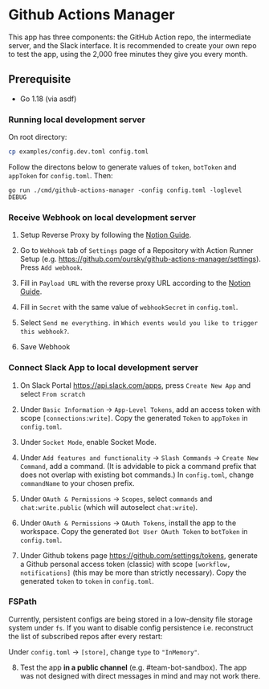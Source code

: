 # Github Actions Manager

This app has three components: the GitHub Action repo, the intermediate server, and the Slack interface.
It is recommended to create your own repo to test the app, using the 2,000 free minutes they give you every month.

## Prerequisite

- Go 1.18 (via asdf)

### Running local development server

On root directory:

```bash
cp examples/config.dev.toml config.toml 
```

Follow the directons below to generate values of `token`, `botToken` and `appToken` for `config.toml`. Then:

```golang
go run ./cmd/github-actions-manager -config config.toml -loglevel DEBUG
```

### Receive Webhook on local development server

1. Setup Reverse Proxy by following the [Notion Guide](https://www.notion.so/oursky/Reverse-HTTPS-Proxy-with-Pandawork-49f7b102c1524a5fb3b00bc55a8c4fb6).

2. Go to `Webhook` tab of `Settings` page of a Repository with Action Runner Setup (e.g. https://github.com/oursky/github-actions-manager/settings). Press `Add webhook`.

3. Fill in `Payload URL` with the reverse proxy URL according to the [Notion Guide](https://www.notion.so/oursky/Reverse-HTTPS-Proxy-with-Pandawork-49f7b102c1524a5fb3b00bc55a8c4fb6).

4. Fill in `Secret` with the same value of `webhookSecret` in `config.toml`.

5. Select `Send me everything.` in `Which events would you like to trigger this webhook?`.

6. Save Webhook

### Connect Slack App to local development server

1. On Slack Portal https://api.slack.com/apps, press `Create New App` and select `From scratch`

2. Under `Basic Information` -> `App-Level Tokens`, add an access token with scope `[connections:write]`. Copy the generated `Token` to `appToken` in `config.toml`.

3. Under `Socket Mode`, enable Socket Mode.

4. Under `Add features and functionality` -> `Slash Commands` -> `Create New Command`, add a command. (It is advidable to pick a command prefix that does not overlap with existing bot commands.) In `config.toml`, change `commandName` to your chosen prefix. 

5. Under `OAuth & Permissions` -> `Scopes`, select `commands` and `chat:write.public` (which will autoselect `chat:write`).

6. Under `OAuth & Permissions` -> `OAuth Tokens`, install the app to the workspace. Copy the generated `Bot User OAuth Token` to `botToken` in `config.toml`.

7. Under Github tokens page https://github.com/settings/tokens, generate a Github personal access token (classic) with scope `[workflow, notifications]` (this may be more than strictly necessary). Copy the generated `token` to `token` in `config.toml`.

### FSPath

Currently, persistent configs are being stored in a low-density file storage system under `fs`. 
If you want to disable config persistence i.e. reconstruct the list of subscribed repos after every restart:

Under `config.toml` -> `[store]`,  change `type` to `"InMemory"`. 

8. Test the app **in a public channel** (e.g. #team-bot-sandbox). The app was not designed with direct messages in mind and may not work there.

